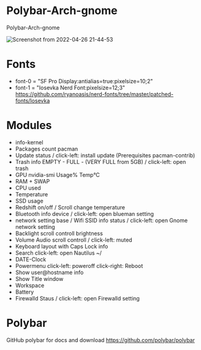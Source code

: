 # Polybar-Arch-gnome
Polybar-Arch-gnome


![Screenshot from 2022-04-26 21-44-53](https://user-images.githubusercontent.com/103053714/165390220-94ad733f-93c0-41a7-983d-9f1c8d62e69d.png)

# Fonts 
- font-0 = "SF Pro Display:antialias=true:pixelsize=10;2"
- font-1 = "Iosevka Nerd Font:pixelsize=12;3" https://github.com/ryanoasis/nerd-fonts/tree/master/patched-fonts/Iosevka


# Modules
- info-kernel 
- Packages count pacman
- Update status / click-left: install update (Prerequisites pacman-contrib) 
- Trash info EMPTY - FULL - (VERY FULL from 5GB) /  click-left: open trash 
- GPU nvidia-smi Usage% Temp°C
- RAM + SWAP
- CPU used
- Temperature
- SSD usage 
- Redshift on/off / Scroll change temperature
- Bluetooth info device / click-left: open blueman setting
- network setting base / Wifi SSID info status / click-left: open Gnome network setting
- Backlight scroll controll brightness
- Volume Audio scroll controll / click-left: muted
- Keyboard layout with Caps Lock info
- Search click-left: open Nautilus ~/
- DATE-Clock
- Powermenu click-left: poweroff click-right: Reboot
- Show user@hostname info
- Show Title window
- Workspace
- Battery
- Firewalld Staus / click-left: open Firewalld setting


# Polybar
GitHub polybar for docs and download https://github.com/polybar/polybar


